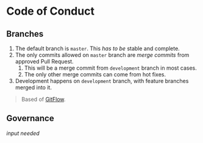 # Code of Conduct

## Branches 

1. The default branch is `master`. This *has to be* stable and complete.
1. The only commits allowed on `master` branch are *merge commits* from approved Pull Request.
    1. This will be a merge commit from `development` branch in most cases.
    1. The only other merge commits can come from hot fixes.
1. Development happens on `development` branch, with feature branches merged into it.

> Based of [GitFlow](https://nvie.com/posts/a-successful-git-branching-model/).

## Governance

*input needed*

